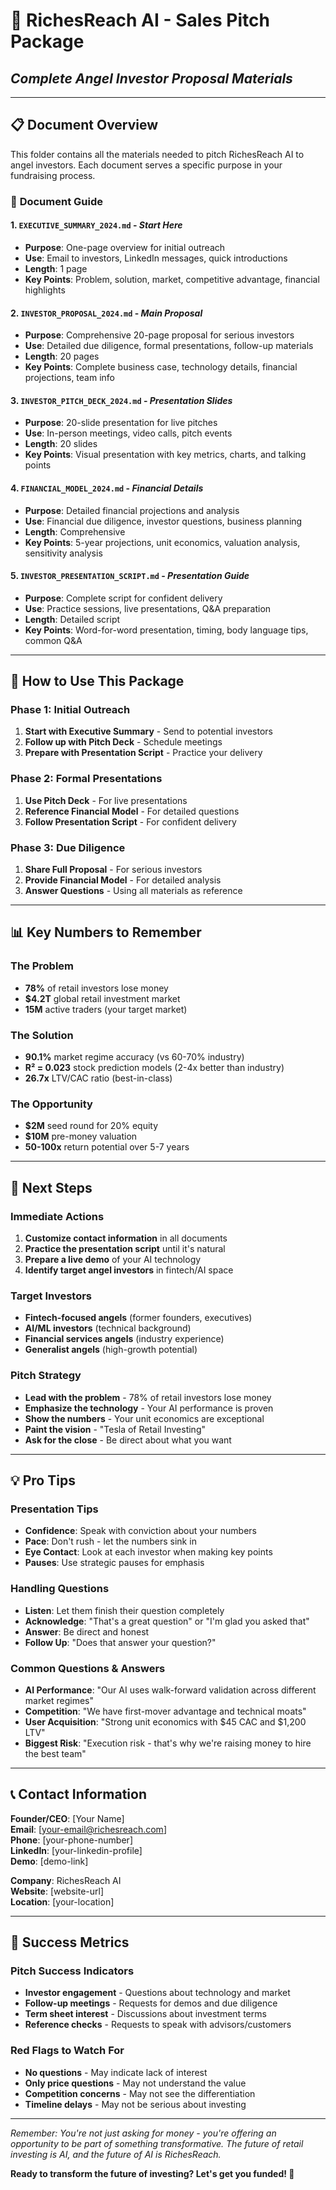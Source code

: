 # 🚀 RichesReach AI - Sales Pitch Package
## *Complete Angel Investor Proposal Materials*

---

## 📋 **Document Overview**

This folder contains all the materials needed to pitch RichesReach AI to angel investors. Each document serves a specific purpose in your fundraising process.

### 📄 **Document Guide**

#### 1. **`EXECUTIVE_SUMMARY_2024.md`** - *Start Here*
- **Purpose**: One-page overview for initial outreach
- **Use**: Email to investors, LinkedIn messages, quick introductions
- **Length**: 1 page
- **Key Points**: Problem, solution, market, competitive advantage, financial highlights

#### 2. **`INVESTOR_PROPOSAL_2024.md`** - *Main Proposal*
- **Purpose**: Comprehensive 20-page proposal for serious investors
- **Use**: Detailed due diligence, formal presentations, follow-up materials
- **Length**: 20 pages
- **Key Points**: Complete business case, technology details, financial projections, team info

#### 3. **`INVESTOR_PITCH_DECK_2024.md`** - *Presentation Slides*
- **Purpose**: 20-slide presentation for live pitches
- **Use**: In-person meetings, video calls, pitch events
- **Length**: 20 slides
- **Key Points**: Visual presentation with key metrics, charts, and talking points

#### 4. **`FINANCIAL_MODEL_2024.md`** - *Financial Details*
- **Purpose**: Detailed financial projections and analysis
- **Use**: Financial due diligence, investor questions, business planning
- **Length**: Comprehensive
- **Key Points**: 5-year projections, unit economics, valuation analysis, sensitivity analysis

#### 5. **`INVESTOR_PRESENTATION_SCRIPT.md`** - *Presentation Guide*
- **Purpose**: Complete script for confident delivery
- **Use**: Practice sessions, live presentations, Q&A preparation
- **Length**: Detailed script
- **Key Points**: Word-for-word presentation, timing, body language tips, common Q&A

---

## 🎯 **How to Use This Package**

### **Phase 1: Initial Outreach**
1. **Start with Executive Summary** - Send to potential investors
2. **Follow up with Pitch Deck** - Schedule meetings
3. **Prepare with Presentation Script** - Practice your delivery

### **Phase 2: Formal Presentations**
1. **Use Pitch Deck** - For live presentations
2. **Reference Financial Model** - For detailed questions
3. **Follow Presentation Script** - For confident delivery

### **Phase 3: Due Diligence**
1. **Share Full Proposal** - For serious investors
2. **Provide Financial Model** - For detailed analysis
3. **Answer Questions** - Using all materials as reference

---

## 📊 **Key Numbers to Remember**

### **The Problem**
- **78%** of retail investors lose money
- **$4.2T** global retail investment market
- **15M** active traders (your target market)

### **The Solution**
- **90.1%** market regime accuracy (vs 60-70% industry)
- **R² = 0.023** stock prediction models (2-4x better than industry)
- **26.7x** LTV/CAC ratio (best-in-class)

### **The Opportunity**
- **$2M** seed round for 20% equity
- **$10M** pre-money valuation
- **50-100x** return potential over 5-7 years

---

## 🚀 **Next Steps**

### **Immediate Actions**
1. **Customize contact information** in all documents
2. **Practice the presentation script** until it's natural
3. **Prepare a live demo** of your AI technology
4. **Identify target angel investors** in fintech/AI space

### **Target Investors**
- **Fintech-focused angels** (former founders, executives)
- **AI/ML investors** (technical background)
- **Financial services angels** (industry experience)
- **Generalist angels** (high-growth potential)

### **Pitch Strategy**
- **Lead with the problem** - 78% of retail investors lose money
- **Emphasize the technology** - Your AI performance is proven
- **Show the numbers** - Your unit economics are exceptional
- **Paint the vision** - "Tesla of Retail Investing"
- **Ask for the close** - Be direct about what you want

---

## 💡 **Pro Tips**

### **Presentation Tips**
- **Confidence**: Speak with conviction about your numbers
- **Pace**: Don't rush - let the numbers sink in
- **Eye Contact**: Look at each investor when making key points
- **Pauses**: Use strategic pauses for emphasis

### **Handling Questions**
- **Listen**: Let them finish their question completely
- **Acknowledge**: "That's a great question" or "I'm glad you asked that"
- **Answer**: Be direct and honest
- **Follow Up**: "Does that answer your question?"

### **Common Questions & Answers**
- **AI Performance**: "Our AI uses walk-forward validation across different market regimes"
- **Competition**: "We have first-mover advantage and technical moats"
- **User Acquisition**: "Strong unit economics with $45 CAC and $1,200 LTV"
- **Biggest Risk**: "Execution risk - that's why we're raising money to hire the best team"

---

## 📞 **Contact Information**

**Founder/CEO**: [Your Name]  
**Email**: [your-email@richesreach.com]  
**Phone**: [your-phone-number]  
**LinkedIn**: [your-linkedin-profile]  
**Demo**: [demo-link]  

**Company**: RichesReach AI  
**Website**: [website-url]  
**Location**: [your-location]  

---

## 🎯 **Success Metrics**

### **Pitch Success Indicators**
- **Investor engagement** - Questions about technology and market
- **Follow-up meetings** - Requests for demos and due diligence
- **Term sheet interest** - Discussions about investment terms
- **Reference checks** - Requests to speak with advisors/customers

### **Red Flags to Watch For**
- **No questions** - May indicate lack of interest
- **Only price questions** - May not understand the value
- **Competition concerns** - May not see the differentiation
- **Timeline delays** - May not be serious about investing

---

*Remember: You're not just asking for money - you're offering an opportunity to be part of something transformative. The future of retail investing is AI, and the future of AI is RichesReach.*

**Ready to transform the future of investing? Let's get you funded! 🚀**
